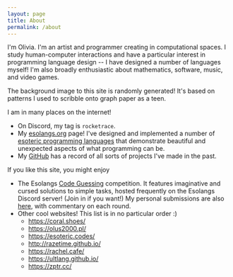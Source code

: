 ```yaml
---
layout: page
title: About
permalink: /about
---
```


I'm Olivia. I'm an artist and programmer creating in computational spaces. 
I study human-computer interactions and have a particular interest in 
programming language design -- I have designed a number of languages myself! 
I'm also broadly enthusiastic about mathematics, software, music, and video games.

The background image to this site is randomly generated! It's based on patterns I 
used to scribble onto graph paper as a teen.

I am in many places on the internet!
* On Discord, my tag is `rocketrace`.
* My [esolangs.org][my esolangs] page! I've designed and implemented a number of
  [esoteric programming languages][esolangs] that demonstrate beautiful and unexpected
  aspects of what programming can be.
* My [GitHub][github] has a record of all sorts of projects I've made in the past.

If you like this site, you might enjoy
* The Esolangs [Code Guessing][code guessing] competition. It features imaginative
  and cursed solutions to simple tasks, hosted frequently on the Esolangs Discord server!
  (Join in if you want!) My personal submissions are also [here][my cg], with commentary
  on each round.
* Other cool websites! This list is in no particular order :)
  * https://coral.shoes/
  * https://olus2000.pl/
  * https://esoteric.codes/
  * http://razetime.github.io/
  * https://rachel.cafe/
  * https://ultlang.github.io/
  * https://zptr.cc/

[my esolangs]: https://esolangs.org/wiki/User:RocketRace
[esolangs]: https://en.wikipedia.org/wiki/Esoteric_programming_language
[github]: https://github.com/RocketRace
[code guessing]: https://cg.esolangs.gay
[my cg]: https://github.com/RocketRace/code-guessing
